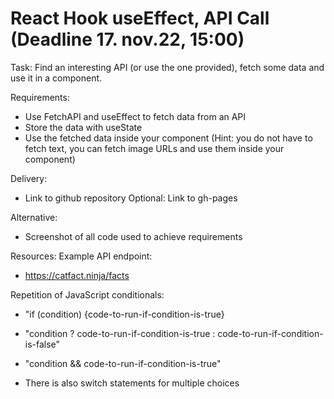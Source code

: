 # React Hook useEffect, API Call (Deadline 17. nov.22, 15:00)

Task:
Find an interesting API (or use the one provided), fetch some data and use it in a component.

Requirements:

- Use FetchAPI and useEffect to fetch data from an API
- Store the data with useState
- Use the fetched data inside your component
  (Hint: you do not have to fetch text, you can fetch image URLs and use them inside your component)

Delivery:

- Link to github repository
  Optional: Link to gh-pages

Alternative:

- Screenshot of all code used to achieve requirements

Resources:
Example API endpoint:

- https://catfact.ninja/facts

Repetition of JavaScript conditionals:

- "if (condition) {code-to-run-if-condition-is-true}
- "condition ? code-to-run-if-condition-is-true : code-to-run-if-condition-is-false"

- "condition && code-to-run-if-condition-is-true"
- There is also switch statements for multiple choices
